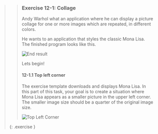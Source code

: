 >>### Exercise 12-1: Collage
>>
>> Andy Warhol what an application where he can display a picture collage for one or more images which are repeated, in different colors.
>>
>>He wants to an application that styles the classic Mona Lisa. The finished program looks like this.
>>
>> ![End result]({{site.baseurl}}/images/exercise/week12/exercise_1_EndResult.png)
>>
>> Lets begin!
>>
>> #### 12-1.1 Top left corner
>>
>> The exercise template downloads and displays Mona Lisa. In this part of this task, your goal is to create a situation where Mona Lisa appears as a smaller picture in the upper left corner. The smaller image size should be a quarter of the original image size.
>>
>> ![Top Left Corner]({{site.baseurl}}/images/exercise/week12/exercise_1-1-TopLeftCorner.png)
>>
>{: .exercise }